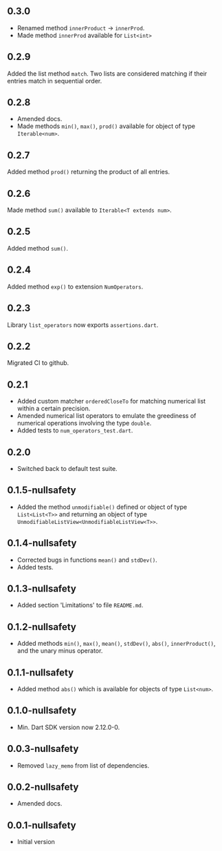 ## 0.3.0

- Renamed method `innerProduct` -> `innerProd`.
- Made method `innerProd` available for `List<int>`

## 0.2.9

Added the list method `match`. Two lists are considered matching if their entries match
in sequential order.

## 0.2.8

- Amended docs.
- Made methods `min()`, `max()`, `prod()` available for object of type `Iterable<num>`.

## 0.2.7

Added method `prod()` returning the product of all entries.

## 0.2.6

Made method `sum()` available to `Iterable<T extends num>`.

## 0.2.5

Added method `sum()`.

## 0.2.4

Added method `exp()` to extension `NumOperators`.

## 0.2.3

Library `list_operators` now exports `assertions.dart`.

## 0.2.2

Migrated CI to github.

## 0.2.1

- Added custom matcher `orderedCloseTo` for matching numerical list
  within a certain precision.
- Amended numerical list operators to emulate the greediness of
  numerical operations involving the type `double`.
- Added tests to `num_operators_test.dart`.

## 0.2.0

- Switched back to default test suite.

## 0.1.5-nullsafety

- Added the method `unmodifiable()` defined or object of type `List<List<T>>`
  and returning an object of type `UnmodifiableListView<UnmodifiableListView<T>>`.


## 0.1.4-nullsafety

- Corrected bugs in functions `mean()` and `stdDev()`.
- Added tests.

## 0.1.3-nullsafety

- Added section 'Limitations' to file `README.md`.

## 0.1.2-nullsafety

- Added methods `min()`, `max()`, `mean()`, `stdDev()`, `abs()`, `innerProduct()`, and the unary minus operator.

## 0.1.1-nullsafety

- Added method `abs()` which is available for objects of type `List<num>`.

## 0.1.0-nullsafety

- Min. Dart SDK version now 2.12.0-0.

## 0.0.3-nullsafety

- Removed `lazy_memo` from list of dependencies.

## 0.0.2-nullsafety

- Amended docs.

## 0.0.1-nullsafety

- Initial version
